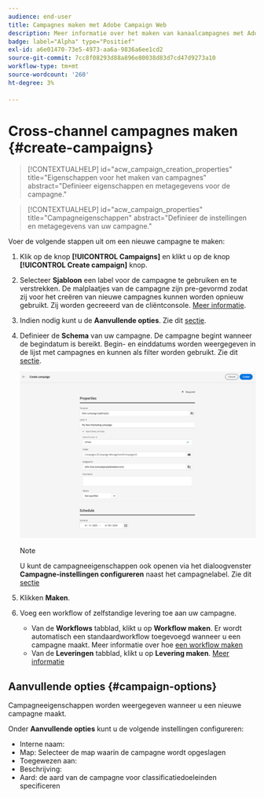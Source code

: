 ```yaml
---
audience: end-user
title: Campagnes maken met Adobe Campaign Web
description: Meer informatie over het maken van kanaalcampagnes met Adobe Campaign Web
badge: label="Alpha" type="Positief"
exl-id: a6e01470-73e5-4973-aa6a-9836a6ee1cd2
source-git-commit: 7cc8f08293d88a896e80038d83d7cd47d9273a10
workflow-type: tm+mt
source-wordcount: '260'
ht-degree: 3%

---
```



# Cross-channel campagnes maken {#create-campaigns}

>[!CONTEXTUALHELP]
>id="acw_campaign_creation_properties"
>title="Eigenschappen voor het maken van campagnes"
>abstract="Definieer eigenschappen en metagegevens voor de campagne."

>[!CONTEXTUALHELP]
>id="acw_campaign_properties"
>title="Campagneigenschappen"
>abstract="Definieer de instellingen en metagegevens van uw campagne."

Voer de volgende stappen uit om een nieuwe campagne te maken:

1. Klik op de knop **[!UICONTROL Campaigns]** en klikt u op de knop **[!UICONTROL Create campaign]** knop.
1. Selecteer **Sjabloon** een label voor de campagne te gebruiken en te verstrekken. De malplaatjes van de campagne zijn pre-gevormd zodat zij voor het creëren van nieuwe campagnes kunnen worden opnieuw gebruikt. Zij worden gecreeerd van de cliëntconsole.
   [Meer informatie](https://experienceleague.adobe.com/docs/campaign/automation/campaign-orchestration/marketing-campaign-templates.html).
1. Indien nodig kunt u de **Aanvullende opties**. Zie dit [sectie](#campaign-options).
1. Definieer de **Schema** van uw campagne. De campagne begint wanneer de begindatum is bereikt. Begin- en einddatums worden weergegeven in de lijst met campagnes en kunnen als filter worden gebruikt. Zie dit [sectie](gs-campaigns.md#access-campaigns).

   ![De campagneeigenschappen definiëren](assets/campaign-properties.png)

   >[!NOTE]
   >
   >U kunt de campagneeigenschappen ook openen via het dialoogvenster **Campagne-instellingen configureren** naast het campagnelabel. Zie dit [sectie](gs-campaigns.md#campaign-dashboard)

1. Klikken **Maken**.
1. Voeg een workflow of zelfstandige levering toe aan uw campagne.
   * Van de **Workflows** tabblad, klikt u op **Workflow maken**. Er wordt automatisch een standaardworkflow toegevoegd wanneer u een campagne maakt. Meer informatie over hoe [een workflow maken](../workflows/create-workflow.md)
   * Van de **Leveringen** tabblad, klikt u op **Levering maken**. [Meer informatie](../msg/gs-messages.md)

## Aanvullende opties {#campaign-options}

Campagneeigenschappen worden weergegeven wanneer u een nieuwe campagne maakt.

Onder **Aanvullende opties** kunt u de volgende instellingen configureren:

* Interne naam:
* Map: Selecteer de map waarin de campagne wordt opgeslagen
* Toegewezen aan:
* Beschrijving:
* Aard: de aard van de campagne voor classificatiedoeleinden specificeren

<!--
## Create a cross-channel campaign {#cross-channel-campaign}


>[!CONTEXTUALHELP]
>id="acw_campaign_creation_workflow"
>title="Workflow list"
>abstract="List of workflows available for your campaign. Use the 'Create workflow' button to add a workflow in your campaign."

In a cross-channel campaign, a single marketing communication uses different channels. Data is passed between the channels. The customer receives communication through multiple channels based on, for example, their interaction with the previous communication.

-->
<!--
existing campaign: settings button -> properties like when creation
schedule in header


About plans, programs and campaigns
Adobe Campaign allows you to plan marketing campaigns in which you can create and manage different types of activities: emails, SMS messages, push notifications, workflows, landing pages. These campaigns and their contents can be gathered into programs.

The programs and campaigns allow you to regroup and view the different marketing activities that are linked to them.

A program may contain other programs as well as campaigns, workflows, and landing pages. It appears in the timeline and help you organize your marketing activities: you can separate them by country, by brand, by unit, etc.
A campaign enables you to gather all the marketing activities of your choice under a single entity. A campaign may contain emails, SMS, push notifications, direct mails, workflows, and landing pages.
To better organize your marketing plans, Adobe recommends the following hierarchy: Program > Sub-programs > Campaigns > Workflows > Deliveries.

Reports on programs and campaigns allow you to analyze their impact. For example, you can build reports at the campaign level to aggregate data on all deliveries contained in that campaign.

Related topics:

Timeline
About dynamic reports
Creating a campaign
In programs and sub-programs, you can add campaigns. Campaigns can contain marketing activities such as emails, SMS, push notifications, workflows, and landing pages.

From the Adobe Campaign home page, select the Programs & Campaigns card and access a program or sub-program.

Click on the Create button and select Campaign.

In the Creation mode screen, select a campaign type.



The campaign types available are based on templates defined in Resources > Templates > Campaign templates. For more on this, refer to the Managing templates section.

In the Properties screen, enter the name and ID of the campaign.

Select a start and end date to your campaign. These dates only apply to the campaign itself.



Click on Create to confirm the creation of the campaign.

The campaign is created and displayed. Use the Create button to add marketing activities to your campaign.

NOTE
Depending on your license agreement, you may access only some of these activities.

You can also create a campaign from the marketing activity list. You can choose to link the marketing activity to a parent program or sub-program via the properties window of the campaign.


Programs and campaigns icons and statuses
Each program and each campaign in the list has a visual symbol and an icon whose color indicates the execution status. This status depends on the validity period of the program or the campaign.

Gray: the program/campaign has not yet started - Editing status.
Blue: the program/campaign is in progress - In progress status.
Green: the program/campaign has finished - Finished status. By default, the current date is automatically shown as the validity start date and the end date is calculated according to the start date (D+186 days). You can change these dates in the program or campaign properties.


Business.Adobe.com resources
-->
